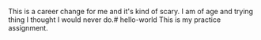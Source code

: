 This is a career change for me and it's kind of scary. I am of age and trying thing I thought I would never do.# hello-world
This is my practice assignment.
